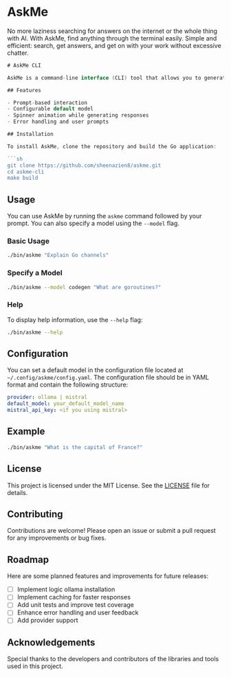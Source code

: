# AskMe 
No more laziness searching for answers on the internet or the whole thing with AI. With AskMe, find anything through the terminal easily. Simple and efficient: search, get answers, and get on with your work without excessive chatter.

```go
# AskMe CLI

AskMe is a command-line interface (CLI) tool that allows you to generate responses based on a given prompt using a specified model. This tool is designed to be simple and easy to use, providing a seamless experience for querying and generating responses.

## Features

- Prompt-based interaction
- Configurable default model
- Spinner animation while generating responses
- Error handling and user prompts

## Installation

To install AskMe, clone the repository and build the Go application:

```sh
git clone https://github.com/sheenazien8/askme.git
cd askme-cli
make build
```

## Usage

You can use AskMe by running the `askme` command followed by your prompt. You can also specify a model using the `--model` flag.

### Basic Usage

```sh
./bin/askme "Explain Go channels"
```

### Specify a Model

```sh
./bin/askme --model codegen "What are goroutines?"
```

### Help

To display help information, use the `--help` flag:

```sh
./bin/askme --help
```

## Configuration

You can set a default model in the configuration file located at `~/.config/askme/config.yaml`. The configuration file should be in YAML format and contain the following structure:

```yaml
provider: ollama | mistral
default_model: your_default_model_name
mistral_api_key: <if you using mistral>
```

## Example

```sh
./bin/askme "What is the capital of France?"
```

## License

This project is licensed under the MIT License. See the [LICENSE](LICENSE) file for details.

## Contributing

Contributions are welcome! Please open an issue or submit a pull request for any improvements or bug fixes.

## Roadmap

Here are some planned features and improvements for future releases:

- [ ] Implement logic ollama installation
- [ ] Implement caching for faster responses
- [ ] Add unit tests and improve test coverage
- [ ] Enhance error handling and user feedback
- [ ] Add provider support

## Acknowledgements

Special thanks to the developers and contributors of the libraries and tools used in this project.
